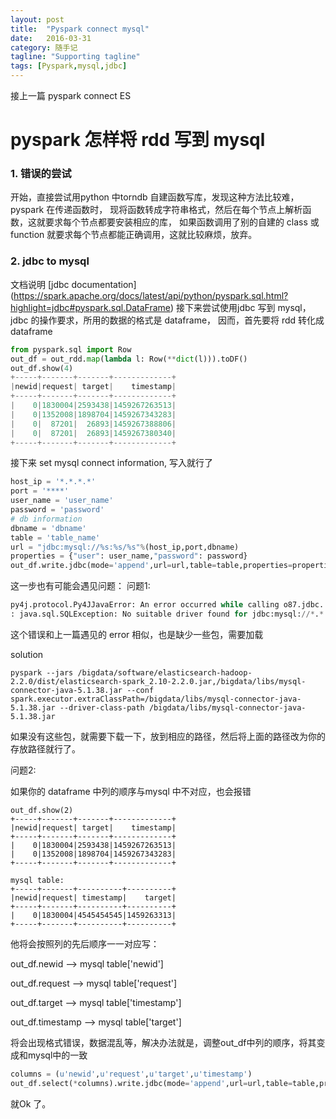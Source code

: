 ```yaml
---
layout: post
title:  "Pyspark connect mysql"
date:   2016-03-31
category: 随手记
tagline: "Supporting tagline"
tags: [Pyspark,mysql,jdbc]
---
```


接上一篇 pyspark connect ES
# pyspark 怎样将 rdd 写到 mysql

### 1. 错误的尝试
开始，直接尝试用python 中torndb 自建函数写库，发现这种方法比较难，pyspark 在传递函数时，
现将函数转成字符串格式，然后在每个节点上解析函数，这就要求每个节点都要安装相应的库，
如果函数调用了别的自建的 class 或 function 就要求每个节点都能正确调用，这就比较麻烦，放弃。

### 2. jdbc to mysql
文档说明 [jdbc documentation] (https://spark.apache.org/docs/latest/api/python/pyspark.sql.html?highlight=jdbc#pyspark.sql.DataFrame)
接下来尝试使用jdbc 写到 mysql， jdbc 的操作要求，所用的数据的格式是 dataframe， 因而，首先要将
rdd 转化成 dataframe

```python
from pyspark.sql import Row
out_df = out_rdd.map(lambda l: Row(**dict(l))).toDF()
out_df.show(4)
+-----+-------+-------+-------------+
|newid|request| target|    timestamp|
+-----+-------+-------+-------------+
|    0|1830004|2593438|1459267263513|
|    0|1352008|1898704|1459267343283|
|    0|  87201|  26893|1459267388806|
|    0|  87201|  26893|1459267380340|
+-----+-------+-------+-------------+
```

接下来 set mysql connect information, 写入就行了

```python
host_ip = '*.*.*.*'
port = '****'
user_name = 'user_name'
password = 'password'
# db information
dbname = 'dbname'
table = 'table_name'
url = "jdbc:mysql://%s:%s/%s"%(host_ip,port,dbname)
properties = {"user": user_name,"password": password}
out_df.write.jdbc(mode='append',url=url,table=table,properties=properties)

```

这一步也有可能会遇见问题：
问题1:

```python
py4j.protocol.Py4JJavaError: An error occurred while calling o87.jdbc.
: java.sql.SQLException: No suitable driver found for jdbc:mysql://*.*.*.*:****/****
```
这个错误和上一篇遇见的 error 相似，也是缺少一些包，需要加载

solution

```
pyspark --jars /bigdata/software/elasticsearch-hadoop-2.2.0/dist/elasticsearch-spark_2.10-2.2.0.jar,/bigdata/libs/mysql-connector-java-5.1.38.jar --conf spark.executor.extraClassPath=/bigdata/libs/mysql-connector-java-5.1.38.jar --driver-class-path /bigdata/libs/mysql-connector-java-5.1.38.jar

```

如果没有这些包，就需要下载一下，放到相应的路径，然后将上面的路径改为你的存放路径就行了。

问题2:

如果你的 dataframe 中列的顺序与mysql 中不对应，也会报错

```
out_df.show(2)
+-----+-------+-------+-------------+
|newid|request| target|    timestamp|
+-----+-------+-------+-------------+
|    0|1830004|2593438|1459267263513|
|    0|1352008|1898704|1459267343283|
+-----+-------+-------+-------------+

mysql table:
+-----+-------+----------+----------+
|newid|request| timestamp|    target|
+-----+-------+----------+----------+
|    0|1830004|4545454545|1459263313|
+-----+-------+----------+----------+

```

他将会按照列的先后顺序一一对应写：

out_df.newid     --> mysql table['newid']

out_df.request   --> mysql table['request']

out_df.target    --> mysql table['timestamp']

out_df.timestamp --> mysql table['target']

将会出现格式错误，数据混乱等，解决办法就是，调整out_df中列的顺序，将其变成和mysql中的一致

```python
columns = (u'newid',u'request',u'target',u'timestamp')
out_df.select(*columns).write.jdbc(mode='append',url=url,table=table,properties=properties)
```
就Ok 了。
